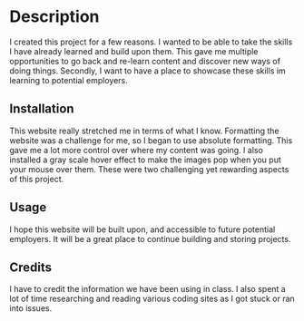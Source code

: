 # Description
I created this project for a few reasons. I wanted to be able to take the skills I have already learned and build 
upon them. This gave me multiple opportunities to go back and re-learn content and discover new ways of doing things. 
Secondly, I want to have a place to showcase these skills im learning to potential employers. 

## Installation
This website really stretched me in terms of what I know. Formatting the website was a challenge for me, so I
began to use absolute formatting. This gave me a lot more control over where my content was going. 
I also installed a gray scale hover effect to make the images pop when you put your mouse over them. These were two
challenging yet rewarding aspects of this project. 

## Usage
I hope this website will be built upon, and accessible to future potential employers. It will be a great place to continue building 
and storing projects. 


## Credits
I have to credit the information we have been using in class. I also spent a lot of time researching and reading 
various coding sites as I got stuck or ran into issues. 